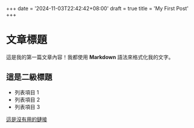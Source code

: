 +++
date = '2024-11-03T22:42:42+08:00'
draft = true
title = 'My First Post'
+++

# 文章標題

這是我的第一篇文章內容！我都使用 **Markdown** 語法來格式化我的文字。

## 這是二級標題

- 列表項目 1
- 列表項目 2
- 列表項目 3

[這是沒有用的鏈接](https://example.com)
